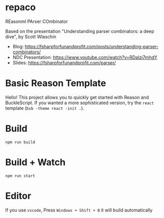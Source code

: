 # repaco

REasonml PArser COmbinator

Based on the presentation "Understanding parser combinators: a deep dive", by Scott Wlaschin

- Blog: https://fsharpforfunandprofit.com/posts/understanding-parser-combinators/
- NDC Presentation: https://www.youtube.com/watch?v=RDalzi7mhdY
- Slides: https://fsharpforfunandprofit.com/parser/

# Basic Reason Template

Hello! This project allows you to quickly get started with Reason and BuckleScript. If you wanted a more sophisticated version, try the `react` template (`bsb -theme react -init .`).

# Build

```
npm run build
```

# Build + Watch

```
npm run start
```

# Editor

If you use `vscode`, Press `Windows + Shift + B` it will build automatically

